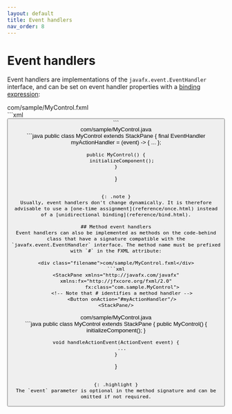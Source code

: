 ```yaml
---
layout: default
title: Event handlers
nav_order: 8
---
```


# Event handlers
Event handlers are implementations of the `javafx.event.EventHandler` interface, and can be set on event handler properties with a [binding expression](binding/binding-path.html):

<div class="filename">com/sample/MyControl.fxml</div>
```xml
<StackPane xmlns="http://javafx.com/javafx" xmlns:fx="http://jfxcore.org/fxml/2.0"
           fx:class="com.sample.MyControl">
    <Button onAction="$myActionHandler"/>
<StackPane/>
```

<div class="filename">com/sample/MyControl.java</div>
```java
public class MyControl extends StackPane {
    final EventHandler<ActionEvent> myActionHandler = (event) -> {
        ...
    };

    public MyControl() {
        initializeComponent();
    }
}
```

{: .note }
Usually, event handlers don't change dynamically. It is therefore advisable to use a [one-time assignment](reference/once.html) instead of a [unidirectional binding](reference/bind.html).

## Method event handlers
Event handlers can also be implemented as methods on the code-behind class that have a signature compatible with the `javafx.event.EventHandler` interface. The method name must be prefixed with `#` in the FXML attribute:

<div class="filename">com/sample/MyControl.fxml</div>
```xml
<StackPane xmlns="http://javafx.com/javafx" xmlns:fx="http://jfxcore.org/fxml/2.0"
           fx:class="com.sample.MyControl">
    <!-- Note that # identifies a method handler -->
    <Button onAction="#myActionHandler"/>
<StackPane/>
```

<div class="filename">com/sample/MyControl.java</div>
```java
public class MyControl extends StackPane {
    public MyControl() {
        initializeComponent();
    }
    
    void handleActionEvent(ActionEvent event) {
        ...
    }
}
```

{: .highlight }
The `event` parameter is optional in the method signature and can be omitted if not required.